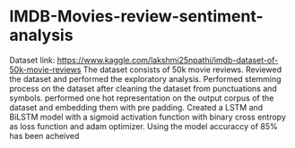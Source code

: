 # IMDB-Movies-review-sentiment-analysis
Dataset link: https://www.kaggle.com/lakshmi25npathi/imdb-dataset-of-50k-movie-reviews
The dataset consists of 50k movie reviews.
Reviewed the dataset and performed the exploratory analysis.
Performed stemming process on the dataset after cleaning the dataset from punctuations and symbols.
performed one hot representation on the output corpus of the dataset and embedding them with pre padding.
Created a LSTM and BiLSTM model with a sigmoid activation function with binary cross entropy as loss function and adam optimizer.
Using the model accuraccy of 85% has been acheived
